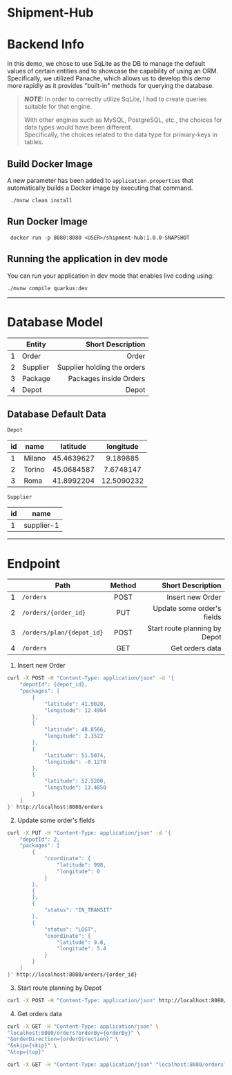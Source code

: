 # Shipment-Hub

# Backend Info
In this demo, we chose to use SqLite as the DB to manage the default values of certain entities and to showcase the capability of using an ORM.  
Specifically, we utilized Panache, which allows us to develop this demo more rapidly as it provides "built-in" methods for querying the database.  
> **_NOTE:_**  In order to correctly utilize SqLite, I had to create queries suitable for that engine.  
> 
> With other engines such as MySQL, PostgreSQL, etc., the choices for data types would have been different.  
> Specifically, the choices related to the data type for primary-keys in tables.


## Build Docker Image
A new parameter has been added to `application.properties` that automatically builds a Docker image by executing that command.
```shell script
 ./mvnw clean install
``` 

## Run Docker Image
```shell script
 docker run -p 8080:8080 <USER>/shipment-hub:1.0.0-SNAPSHOT
```

## Running the application in dev mode
You can run your application in dev mode that enables live coding using:
```shell script
./mvnw compile quarkus:dev
```
___
# Database Model
|   | Entity   |           Short Description | 
|---|----------|----------------------------:|
| 1 | Order    |                       Order |  
| 2 | Supplier | Supplier holding the orders |
| 3 | Package  |      Packages inside Orders |  
| 4 | Depot    |                       Depot | 

## Database Default Data

`Depot`

| id | name   |  latitude  | longitude  | 
|----|--------|:----------:|:----------:|
| 1  | Milano | 45.4639627 |  9.189885  |  
| 2  | Torino | 45.0684587 | 7.6748147  |
| 3  | Roma   | 41.8992204 | 12.5090232 |

`Supplier`

| id | name       |  
|----|------------|
| 1  | supplier-1 |  


---
# Endpoint

|   | Path                      | Method |             Short Description |
|---|---------------------------|:------:|------------------------------:|
| 1 | `/orders`                 |  POST  |              Insert new Order |
| 2 | `/orders/{order_id}`      |  PUT   |    Update some order's fields |
| 3 | `/orders/plan/{depot_id}` |  POST  | Start route planning by Depot |
| 4 | `/orders`                 |  GET   |               Get orders data |



1. Insert new Order
```bash
curl -X POST -H "Content-Type: application/json" -d '{
    "depotId": {depot_id},
    "packages": [
        {
            "latitude": 41.9028,
            "longitude": 12.4964
        },
        {
            "latitude": 48.8566,
            "longitude": 2.3522
        },
        {
            "latitude": 51.5074,
            "longitude": -0.1278
        },
        {
            "latitude": 52.5200,
            "longitude": 13.4050
        }
    ]
}' http://localhost:8080/orders
```


2. Update some order's fields
```bash
curl -X PUT -H "Content-Type: application/json" -d '{
    "depotId": 2,
    "packages": [
        {
            "coordinate": {
                "latitude": 998,
                "longitude": 0
            }
        },
        {
        },
        {
            "status": "IN_TRANSIT"
        },
        {
            "status": "LOST",
            "coordinate": {
                "latitude": 9.0,
                "longitude": 5.4
            }
        }
    ]
}' http://localhost:8080/orders/{order_id}
```


3. Start route planning by Depot
```bash
curl -X POST -H "Content-Type: application/json" http://localhost:8080/orders/plan/{depot_id}
```


4. Get orders data
```bash
curl -X GET -H "Content-Type: application/json" \
"localhost:8080/orders?orderBy={orderBy}" \
"&orderDirection={orderDirection}" \
"&skip={skip}" \
"&top={top}"
```
```bash
curl -X GET -H "Content-Type: application/json" "localhost:8080/orders?orderBy=id&orderDirection=asc&skip=0&top=20"
```


